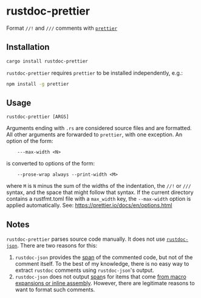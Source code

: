 # rustdoc-prettier

Format `//!` and `///` comments with [`prettier`]

## Installation

```sh
cargo install rustdoc-prettier
```

`rustdoc-prettier` requires `prettier` to be installed independently, e.g.:

```sh
npm install -g prettier
```

## Usage

```
rustdoc-prettier [ARGS]
```

Arguments ending with `.rs` are considered source files and are
formatted. All other arguments are forwarded to `prettier`, with
one exception. An option of the form:

```
    ---max-width <N>
```

is converted to options of the form:

```
    --prose-wrap always --print-width <M>
```

where `M` is `N` minus the sum of the widths of the indentation,
the `//!` or `///` syntax, and the space that might follow that
syntax. If the current directory contains a rustfmt.toml file
with a `max_width` key, the `--max-width` option is applied
automatically. See: https://prettier.io/docs/en/options.html

## Notes

`rustdoc-prettier` parses source code manually. It does not use [`rustdoc-json`]. There are two reasons for this:

1. `rustdoc-json` provides the [span] of the commented code, but not of the comment itself. To the best of my knowledge, there is no easy way to extract `rustdoc` comments using `rustdoc-json`'s output.
2. `rustdoc-json` does not output [span]s for items that come [from macro expansions or inline assembly]. However, there are legitimate reasons to want to format such comments.

[`prettier`]: https://prettier.io/
[`rustdoc-json`]: https://crates.io/crates/rustdoc-json
[from macro expansions or inline assembly]: https://github.com/rust-lang/rust/blob/e190983bd3cefdec262c63dc8d47f76d965fea65/src/rustdoc-json-types/lib.rs#L65-L66
[span]: https://rust-lang.github.io/rfcs/2963-rustdoc-json.html#span
